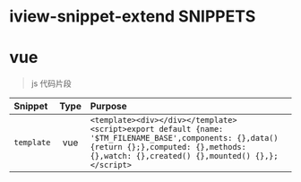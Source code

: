 # iview-snippet-extend SNIPPETS
> 

# vue
> js 代码片段

| Snippet    |   Type   | Purpose       |
| :--------- | :------: | :------------ |
|`template`|vue|`<template><div></div></template><script>export default {name: '$TM_FILENAME_BASE',components: {},data() {return {};},computed: {},methods: {},watch: {},created() {},mounted() {},};</script>`|
